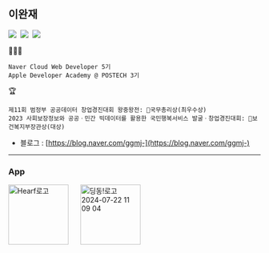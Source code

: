 ## 이완재

<p>
<img src="https://img.shields.io/badge/iOS-2E2E2E?style=flat-square&logo=apple&logoColor=white"/>&nbsp;
<img src="https://img.shields.io/badge/Swift-FF4000?style=flat-square&logo=swift&logoColor=white"/>&nbsp;
<img src="https://img.shields.io/badge/React-blue?style=flat-square&logo=react&logoColor=white"/>
</p>

🧑🏻‍💻
```
Naver Cloud Web Developer 5기
Apple Developer Academy @ POSTECH 3기
```
🏆
```
제11회 범정부 공공데이터 창업경진대회 왕중왕전: 🏅국무총리상(최우수상)
2023 사회보장정보와 공공ㆍ민간 빅데이터를 활용한 국민행복서비스 발굴ㆍ창업경진대회: 🏅보건복지부장관상(대상)
 ```
- 블로그 : [https://blog.naver.com/ggmj-](https://blog.naver.com/ggmj-) <br/>

  

---
### App
<a href="https://apps.apple.com/kr/app/hearf/id6503036359" style="text-decoration: none;">
    <img width="120" height="120" alt="Hearf로고" src="https://github.com/user-attachments/assets/4b4fa729-e7d2-407f-aeb4-9c986b54585e">
</a>
<a href="https://apps.apple.com/kr/app/%EB%94%A9%EB%8F%99/id6517362115" style="margin-left: 20px; text-decoration: none;">
    <img width="120" height="120" alt="딩동!로고 2024-07-22 11 09 04" src="https://github.com/user-attachments/assets/f1625fc4-fbf9-4854-9481-ec655789da4d">
</a>
